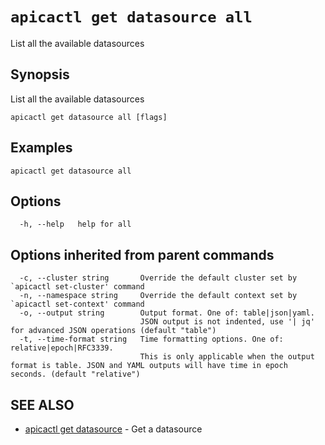 # `apicactl get datasource all`

List all the available datasources

## Synopsis

List all the available datasources

```
apicactl get datasource all [flags]
```

## Examples

```
apicactl get datasource all
```

## Options

```
  -h, --help   help for all
```

## Options inherited from parent commands

```
  -c, --cluster string       Override the default cluster set by `apicactl set-cluster' command
  -n, --namespace string     Override the default context set by `apicactl set-context' command
  -o, --output string        Output format. One of: table|json|yaml. 
                             JSON output is not indented, use '| jq' for advanced JSON operations (default "table")
  -t, --time-format string   Time formatting options. One of: relative|epoch|RFC3339. 
                             This is only applicable when the output format is table. JSON and YAML outputs will have time in epoch seconds. (default "relative")
```

## SEE ALSO

* [apicactl get datasource](/get/apicactl_get_datasource)	 - Get a datasource

